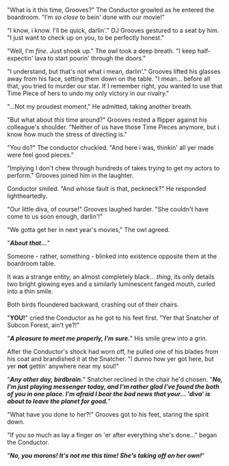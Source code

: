 "What is it this time, Grooves?" The Conductor growled as he entered the boardroom. "I'm *so close* to bein' done with our movie!"

"I know, i know. I'll be quick, darlin'." DJ Grooves gestured to a seat by him. "I just want to check up on you, to be perfectly honest."

"Well, I'm *fine*. Just shook up." The owl took a deep breath. "I keep half-expectin' lava to start pourin' through the doors."

"I understand, but that's not what i mean, darlin'." Grooves lifted his glasses away from his face, setting them down on the table. "I mean... before all that, you tried to murder our star. If I remember right, you wanted to use that Time Piece of hers to undo my only victory in our rivalry."

"...Not my proudest moment," He admitted, taking another breath.

"But what about *this* time around?" Grooves rested a flipper against his colleague's shoulder. "Neither of us have those Time Pieces anymore, but i know how much the stress of directing is."

"You do?" The conductor chuckled. "And here i was, thinkin' all yer made were feel good pieces."

"Implying I don't chew through hundreds of takes trying to get my actors to perform." Grooves joined him in the laughter. 

Conductor smiled. "And whose fault is that, peckneck?" He responded lightheartedly.

"Our little diva, of course!" Grooves laughed harder. "She couldn't have come to us soon enough, darlin'!"

"We gotta get her in next year's movies," The owl agreed.

"***About that...***"

Someone - rather, something - blinked into existence opposite them at the boardroom table.

It was a strange entity, an almost completely black... *thing*, its only details two bright glowing eyes and a similarly luminescent fanged mouth, curled into a thin smile.

Both birds floundered backward, crashing out of their chairs.

"**YOU!**" cried the Conductor as he got to his feet first. "Yer that Snatcher of Subcon Forest, ain't ye?!"

"***A pleasure to meet me properly, I'm sure.***" His smile grew into a grin.

After the Conductor's shock had worn off, he pulled one of his blades from his coat and brandished it at the Snatcher. "I dunno how yer got here, but yer **not** gettin' anywhere near my soul!"

"***Any other day, birdbrain.***" Snatcher reclined in the chair he'd chosen. "***No, I'm just playing messenger today, and I'm rather glad I've found the both of you in one place. I'm afraid I bear the bad news that your... 'diva' is about to leave the planet for good.***"

"What have you done to her?!" Grooves got to his feet, staring the spirit down.

"If you so much as lay a finger on 'er after everything she's done..." began the Conductor.

"***No, you morons! It's not me this time! She's taking off on her own!***"